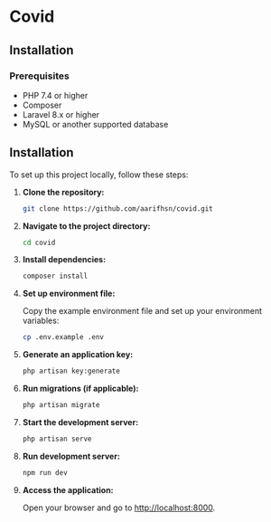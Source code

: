 # Covid

## Installation

### Prerequisites

-   PHP 7.4 or higher
-   Composer
-   Laravel 8.x or higher
-   MySQL or another supported database

## Installation

To set up this project locally, follow these steps:

1. **Clone the repository:**

    ```bash
    git clone https://github.com/aarifhsn/covid.git
    ```

2. **Navigate to the project directory:**

    ```bash
    cd covid
    ```

3. **Install dependencies:**

    ```bash
    composer install
    ```

4. **Set up environment file:**

    Copy the example environment file and set up your environment variables:

    ```bash
    cp .env.example .env
    ```

5. **Generate an application key:**

    ```bash
    php artisan key:generate
    ```

6. **Run migrations (if applicable):**

    ```bash
    php artisan migrate
    ```

7. **Start the development server:**

    ```bash
    php artisan serve
    ```

8. **Run development server:**

    ```bash
    npm run dev
    ```

9. **Access the application:**

    Open your browser and go to [http://localhost:8000](http://localhost:8000).
